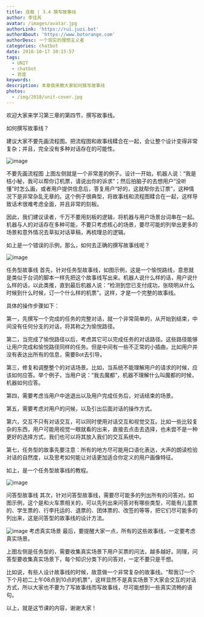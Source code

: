 ```yaml
---
title: 连载 | 3.4 撰写故事线
author: 李佳芮
avatar: /images/avatar.jpg
authorLink: 'https://rui.juzi.bot'
authorAbout: 'https://www.botorange.com'
authorDesc: 一个现实的理想主义者
categories: chatbot
date: 2018-10-17 10:15:57
tags: 
  - UNIT
  - chatbot
  - 百度
keywords:
description: 本章我来教大家如何撰写故事线
photos:
  - /img/2018/unit-cover.jpg
---
```


欢迎大家来学习第三章的第四节，撰写故事线。

如何撰写故事线？

建议大家不要先画流程图。把流程图和故事线糅合在一起，会让整个设计变得非常复杂；并且，完全没有多种对话存在的可能性。

![image](/img/2018/unit-3-4-1.jpeg)

不要先画流程图
上图左侧就是一个非常差的例子。设计一开始，机器人说：“我是桔小秘，我可以帮你订机票，请说出你的诉求”；然后拍脑子的去想用户“没听懂”时怎么画，或者用户提供信息后，答复用户“好的，这就帮你去订票”，这种情况下是非常杂乱无章的。这个例子很典型，将故事线和流程图糅合在一起，这样导致话术很难考虑全面，并且非常的刻板。

因此，我们建议读者，千万不要用刻板的逻辑，将机器与用户场景台词串在一起。机器与人的对话存在多种可能，不要只考虑核心的场景，要尽可能的列举出更多的场景和意外情况去草拟对话草稿，再梳理总的逻辑。

如上是一个错误的示例，那么，如何去正确的撰写故事线呢？

![image](/img/2018/unit-3-4-2.jpeg)

任务型故事线
首先，针对任务型故事线，如图示例，这是一个愉悦路线，意思就是类似于台词的脚本一样先把这个故事线写出来。机器人说什么样的话，用户说什么样的话，以此类推，直到最后机器人说：“检测到您已支付成功，张晓明从什么时候到什么时候，订一个什么样的机票”。这样，才是一个完整的故事线。

具体的操作步骤如下：

第一，先撰写一个完成的任务的完整对话，就一个非常简单的，从开始到结束，中间没有任何分支的对话，将其称之为愉悦路径。

第二，当完成了愉悦路径以后，考虑其它可以完成任务的对话路径。这些路径能够让用户完成和愉悦路径同样的任务。但是中间有一些不正常的小插曲，比如用户并没有表达出所有的信息，需要Bot去引导。

第三，修复和调整整个的对话场景。比如，当系统不能理解用户的请求的时候，应该如何应答。举个例子，当用户说：“我去魔都”，机器不理解什么叫魔都的时候，机器如何应答。

第四，需要考虑当用户中途退出以及用户完成任务后，对话结束的场景。

第五，需要考虑对用户的问候，以及引出后面对话的操作方式。

第六，交互不只有对话交互，可以同时使用对话交互和视觉交互。比如一些比较复杂的东西，用户可能用视觉一眼就看的出来，直接去点击去选择，也未尝不是一种更好的选择方式，我们也可以将其放入我们的交互系统中。

第七，任务型的故事先要注意：所有的地方尽可能用口语化表达，大声的朗读检验对话的自然度，以及思考如何能让对话更加适合你定义的用户画像特征。

如上，是一个任务型故事线的教程。

![image](/img/2018/unit-3-4-3.jpeg)

问答型故事线
其次，针对问答型故事线，需要尽可能多的列出所有的问答对。如图示例，这个是和火车票相关的，可以先列出来问答对有哪些类型，可能有儿童票的、学生票的、行李托运的、退票的、团体票的、改签的等等，把它们尽可能多的列出来，这是问答型的故事线的设计方法。

![image](/img/2018/unit-3-4-4.jpeg)
考虑真实场景
最后，要提醒大家一点，所有的这些故事线，一定要考虑真实场景。

上图左侧是任务型的，需要收集真实场景下用户买票的问法，越多越好。同理，问答型要收集真实场景下，每个知识分类下的问答对，一定不要只是干想。

比如说，有些人设计故事线的时候，故意做一个非常复杂的故事线。“帮我订一个下个月初二上午08点到10点的机票”，这样显然不是真实场景下大家会交互的对话方式，所以大家也不要为了写故事线而写故事线，尽可能想到一些真实流畅的语句。

以上，就是这节课的内容，谢谢大家！